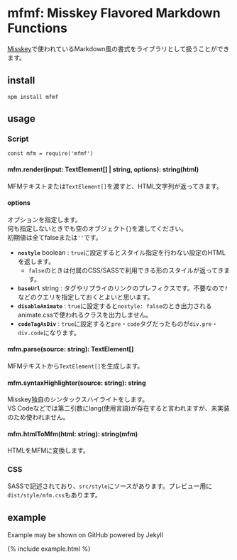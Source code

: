# mfmf: Misskey Flavored Markdown Functions
[Misskey](https://github.com/syuilo/misskey)で使われているMarkdown風の書式をライブラリとして扱うことができます。

## install
```
npm install mfmf
```

## usage

### Script
```
const mfm = require('mfmf')
```

#### mfm.render(input: TextElement[] | string, options): string(html)
MFMテキストまたは`TextElement[]`を渡すと、HTML文字列が返ってきます。

#### options
オプションを指定します。  
何も指定しないときでも空のオブジェクト`{}`を渡してください。  
初期値は全てfalseまたは`''`です。

- **`nostyle`** boolean : `true`に設定するとスタイル指定を行わない設定のHTMLを返します。
  * `false`のときは付属のCSS/SASSで利用できる形のスタイルが返ってきます。
- **`baseUrl`** string : タグやリプライのリンクのプレフィクスです。不要なので`?`などのクエリを指定しておくとよいと思います。
- **`disableAnimate`** : `true`に設定すると`nostyle: false`のとき出力されるanimate.cssで使われるクラスを出力しません。
- **`codeTagAsDiv`** : `true`に設定すると`pre`・`code`タグだったものが`div.pre`・`div.code`になります。

#### mfm.parse(source: string): TextElement[]
MFMテキストから`TextElement[]`を生成します。

#### mfm.syntaxHighlighter(source: string): string
Misskey独自のシンタックスハイライトをします。  
VS Codeなどでは第二引数にlang(使用言語)が存在すると言われますが、未実装のため使われません。

#### mfm.htmlToMfm(html: string): string(mfm)
HTMLをMFMに変換します。

### CSS
SASSで記述されており、`src/style`にソースがあります。プレビュー用に`dist/style/mfm.css`もあります。

## example
Example may be shown on GitHub powered by Jekyll

{% include example.html %}